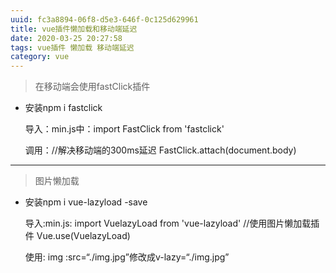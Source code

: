 ```yaml
---
uuid: fc3a8894-06f8-d5e3-646f-0c125d629961
title: vue插件懒加载和移动端延迟
date: 2020-03-25 20:27:58
tags: vue插件 懒加载 移动端延迟
category: vue
---
```


> 在移动端会使用fastClick插件
* 安装npm i fastclick
  <!-- more -->
  导入：min.js中：import FastClick from 'fastclick'
  
  调用：//解决移动端的300ms延迟
  FastClick.attach(document.body)

---------------

> 图片懒加载
* 安装npm i vue-lazyload -save 
  
  导入:min.js:
  import VuelazyLoad from 'vue-lazyload'
  //使用图片懒加载插件
  Vue.use(VuelazyLoad)

  使用:
  img :src=“./img.jpg”修改成v-lazy=“./img.jpg”